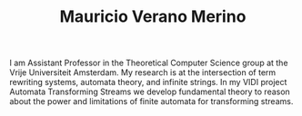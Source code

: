 ﻿---
title: Mauricio Verano Merino
lastname: Verano Merino
role: Assistant Professor
avatar_filename: avatar

social:
  - icon: link
    icon_pack: fas
    link: https://maveme.github.io/
  - icon: envelope
    icon_pack: fas
    link: mailto:j.endrullis@vu.nl
  - icon: google-scholar
    icon_pack: ai
    link: https://scholar.google.com/citations?user=wlsbXosAAAAJ
organizations:
  - name: VU Theoretical Computer Science
    url: https://research.vu.nl/en/organisations/theoretical-computer-science-4/persons/

email: ""
superuser: false
user_groups:
  - Permanent Members
  - VU Theoretical Computer Science
highlight_name: false

interests:
  - creative coding
  - software language engineering
  - block-based environments
  - sports and technology
---


I am Assistant Professor in the Theoretical Computer Science group at the Vrije Universiteit Amsterdam. My research is at the intersection of term rewriting systems, automata theory, and infinite strings. In my VIDI project Automata Transforming Streams we develop fundamental theory to reason about the power and limitations of finite automata for transforming streams.
